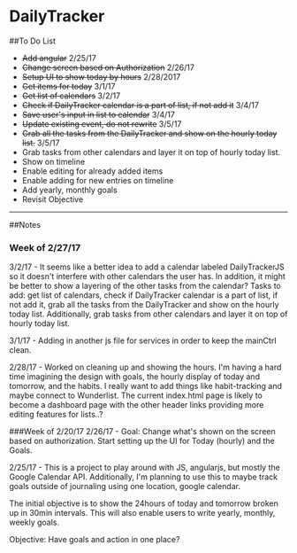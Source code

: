 # DailyTracker

##To Do List

<ul>
<li> <del>Add angular</del> 2/25/17 </li>
<li> <del>Change screen based on Authorization</del> 2/26/17</li>
<li> <del>Setup UI to show today by hours</del> 2/28/2017</li>
<li> <del>Get items for today</del> 3/1/17</li>
<li><del>Get list of calendars</del> 3/2/17</li>
<li><del>Check if DailyTracker calendar is a part of list, if not add it</del> 3/4/17</li>
<li><del>Save user's input in list to calendar</del> 3/4/17</li>
<li><del>Update existing event, do not rewrite</del> 3/5/17</li>
<li><del>Grab all the tasks from the DailyTracker and show on the hourly today list.</del> 3/5/17</li>
<li> Grab tasks from other calendars and layer it on top of hourly today list. </li>
<li> Show on timeline</li>
<li> Enable editing for already added items</li>
<li> Enable adding for new entries on timeline</li>
<li> Add yearly, monthly goals</li>
<li> Revisit Objective</li>
</ul>


---
##Notes
### Week of 2/27/17
3/2/17 - It seems like a better idea to add a calendar labeled DailyTrackerJS so it doesn't interfere with other calendars the user has. In addition, it might be better to show a layering of the other tasks from the calendar?
Tasks to add: get list of calendars, check if DailyTracker calendar is a part of list, if not add it, grab all the tasks from the DailyTracker and show on the hourly today list. Additionally, grab tasks from other calendars and layer it on top of hourly today list.

3/1/17 - Adding in another js file for services in order to keep the mainCtrl clean.

2/28/17 - Worked on cleaning up and showing the hours. I'm having a hard time imagining the design with goals, the hourly display of today and tomorrow, and the habits. I really want to add things like habit-tracking and maybe connect to Wunderlist. The current index.html page is likely to become a dashboard page with the other header links providing more editing features for lists..?

###Week of 2/20/17
2/26/17 - Goal: Change what's shown on the screen based on authorization. Start setting up the UI for Today (hourly) and the Goals.

2/25/17 - This is a project to play around with JS, angularjs, but mostly the Google Calendar API. Additionally, I'm planning to use this to maybe track goals outside of journaling using one location, google calendar.

The initial objective is to show the 24hours of today and tomorrow broken up in 30min intervals. This will also enable users to write yearly, monthly, weekly goals.

Objective: Have goals and action in one place?
